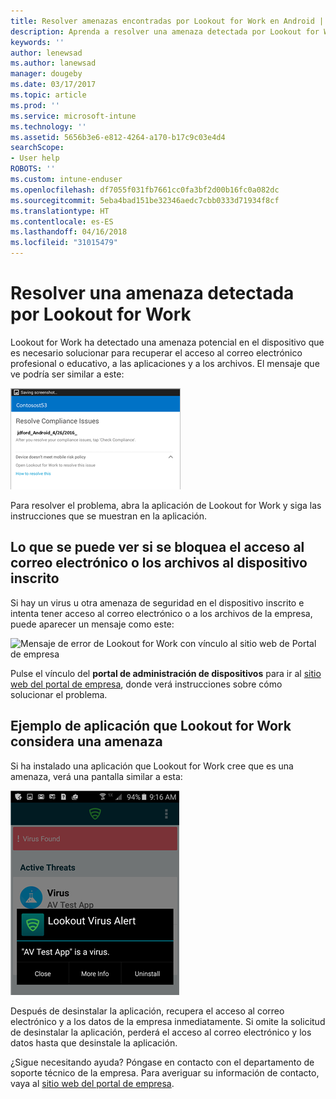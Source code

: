 ```yaml
---
title: Resolver amenazas encontradas por Lookout for Work en Android | Microsoft Docs
description: Aprenda a resolver una amenaza detectada por Lookout for Work en Android.
keywords: ''
author: lenewsad
ms.author: lanewsad
manager: dougeby
ms.date: 03/17/2017
ms.topic: article
ms.prod: ''
ms.service: microsoft-intune
ms.technology: ''
ms.assetid: 5656b3e6-e812-4264-a170-b17c9c03e4d4
searchScope:
- User help
ROBOTS: ''
ms.custom: intune-enduser
ms.openlocfilehash: df7055f031fb7661cc0fa3bf2d00b16fc0a082dc
ms.sourcegitcommit: 5eba4bad151be32346aedc7cbb0333d71934f8cf
ms.translationtype: HT
ms.contentlocale: es-ES
ms.lasthandoff: 04/16/2018
ms.locfileid: "31015479"
---
```

# <a name="resolve-a-threat-found-by-lookout-for-work"></a>Resolver una amenaza detectada por Lookout for Work

Lookout for Work ha detectado una amenaza potencial en el dispositivo que es necesario solucionar para recuperar el acceso al correo electrónico profesional o educativo, a las aplicaciones y a los archivos. El mensaje que ve podría ser similar a este:

![Lookout for Work ha detectado una amenaza en el dispositivo](./media/lookout-threat-found-android.png)

Para resolver el problema, abra la aplicación de Lookout for Work y siga las instrucciones que se muestran en la aplicación.

## <a name="what-you-might-see-if-your-enrolled-device-is-blocked-from-accessing-email-or-files"></a>Lo que se puede ver si se bloquea el acceso al correo electrónico o los archivos al dispositivo inscrito

Si hay un virus u otra amenaza de seguridad en el dispositivo inscrito e intenta tener acceso al correo electrónico o a los archivos de la empresa, puede aparecer un mensaje como este:

![Mensaje de error de Lookout for Work con vínculo al sitio web de Portal de empresa](./media/mtd-go-to-device-management-portal-android.png)

Pulse el vínculo del **portal de administración de dispositivos** para ir al [sitio web del portal de empresa](https://portal.manage.microsoft.com#HelpDeskDialog), donde verá instrucciones sobre cómo solucionar el problema.

## <a name="example-of-an-app-that-lookout-for-work-sees-as-a-threat"></a>Ejemplo de aplicación que Lookout for Work considera una amenaza

Si ha instalado una aplicación que Lookout for Work cree que es una amenaza, verá una pantalla similar a esta:

![ejemplo de mensaje de alerta de virus de Lookout for Work](./media/lookout-virus-alert-android.png)

Después de desinstalar la aplicación, recupera el acceso al correo electrónico y a los datos de la empresa inmediatamente. Si omite la solicitud de desinstalar la aplicación, perderá el acceso al correo electrónico y los datos hasta que desinstale la aplicación.

¿Sigue necesitando ayuda? Póngase en contacto con el departamento de soporte técnico de la empresa. Para averiguar su información de contacto, vaya al [sitio web del portal de empresa](https://portal.manage.microsoft.com#HelpDeskDialog).
